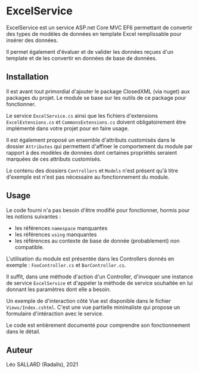 # ExcelService

ExcelService est un service ASP.net Core MVC EF6 permettant de convertir des types de modèles de données en template Excel remplissable pour insérer des données. 

Il permet également d'évaluer et de valider les données reçues d'un template et de les convertir en données de base de données.

## Installation

Il est avant tout primordial d'ajouter le package ClosedXML (via nuget) aux packages du projet. Le module se base sur les outils de ce package pour fonctionner.

Le service `ExcelService.cs` ainsi que les fichiers d'extensions `ExcelExtensions.cs` et `CommonsExtensions.cs` doivent obligatoirement être implémenté dans votre projet pour en faire usage.

Il est également proposé un ensemble d'attributs customisés dans le dossier `Attributes` qui permettent d'affiner le comportement du module par rapport à des modèles de données
dont certaines propriétés seraient marquées de ces attributs customisés.

Le contenu des dossiers `Controllers` et `Models` n'est présent qu'à titre d'exemple est n'est pas nécessaire au fonctionnement du module.

## Usage

Le code fourni n'a pas besoin d'être modifié pour fonctionner, hormis pour les notions suivantes :

- les références `namespace` manquantes
- les références `using` manquantes
- les références au contexte de base de donnée (probablement) non compatible.

L'utilisation du module est présentée dans les Controllers donnés en exemple : `FooController.cs` et `BarController.cs`.

Il suffit, dans une méthode d'action d'un Controller, d'invoquer une instance de service `ExcelService` et d'appeler la méthode de service souhaitée en lui donnant les paramètres dont elle a besoin.

Un exemple de d'interaction côté Vue est disponible dans le fichier `Views/Index.cshtml`. C'est une vue partielle minimaliste qui propose un formulaire d'intéraction avec le service.

Le code est entièrement documenté pour comprendre son fonctionnement dans le détail.

## Auteur

Léo SALLARD (Radalls), 2021
